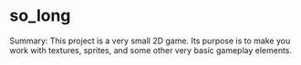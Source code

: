 # so_long
Summary: This project is a very small 2D game. Its purpose is to make you work with textures, sprites, and some other very basic gameplay elements.
